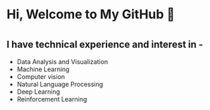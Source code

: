 # Hi, Welcome to My GitHub 👋

#

<!--
**shubhamkhera/shubhamkhera** is a ✨ _special_ ✨ repository because its `README.md` (this file) appears on your GitHub profile.

Here are some ideas to get you started:

- 🔭 I’m currently working on ...
- 🌱 I’m currently learning ...
- 👯 I’m looking to collaborate on ...
- 🤔 I’m looking for help with ...
- 💬 Ask me about ...
- 📫 How to reach me: ...
- 😄 Pronouns: ...
- ⚡ Fun fact: ...
-->
## I have technical experience and interest in -
- Data Analysis and Visualization
- Machine Learning
- Computer vision
- Natural Language Processing
- Deep Learning
- Reinforcement Learning
